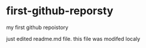 # first-github-reporsty
my first github repoistory

just edited readme.md file. this file was modifed localy 
